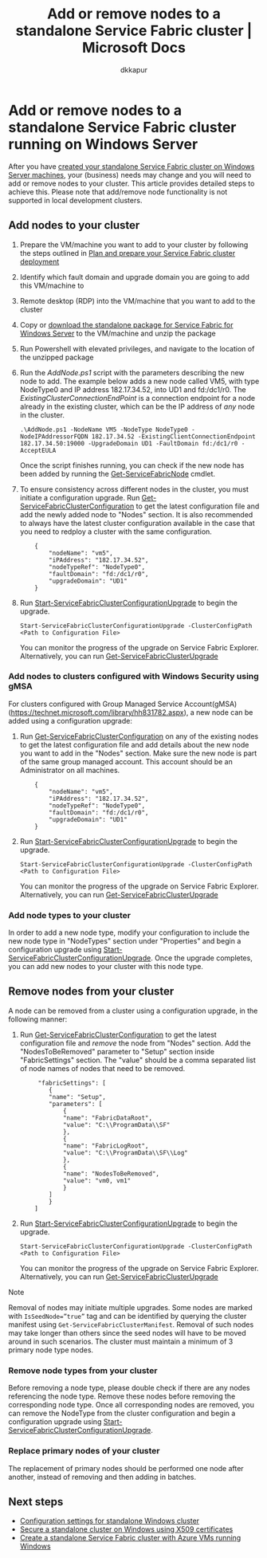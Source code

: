 ﻿---
title: Add or remove nodes to a standalone Service Fabric cluster | Microsoft Docs
description: Learn how to add or remove nodes to an Azure Service Fabric cluster on a physical or virtual machine running Windows Server, which could be on-premises or in any cloud.
services: service-fabric
documentationcenter: .net
author: dkkapur
manager: timlt
editor: ''

ms.assetid: bc6b8fc0-d2af-42f8-a164-58538be38d02
ms.service: service-fabric
ms.devlang: dotnet
ms.topic: conceptual
ms.tgt_pltfrm: NA
ms.workload: NA
ms.date: 11/02/2017
ms.author: dekapur

---
# Add or remove nodes to a standalone Service Fabric cluster running on Windows Server
After you have [created your standalone Service Fabric cluster on Windows Server machines](service-fabric-cluster-creation-for-windows-server.md), your (business) needs may change and you will need to add or remove nodes to your cluster. This article provides detailed steps to achieve this. Please note that add/remove node functionality is not supported in local development clusters.

## Add nodes to your cluster

1. Prepare the VM/machine you want to add to your cluster by following the steps outlined in [Plan and prepare your Service Fabric cluster deployment](service-fabric-cluster-creation-for-windows-server.md)
2. Identify which fault domain and upgrade domain you are going to add this VM/machine to
3. Remote desktop (RDP) into the VM/machine that you want to add to the cluster
4. Copy or [download the standalone package for Service Fabric for Windows Server](http://go.microsoft.com/fwlink/?LinkId=730690) to the VM/machine and unzip the package
5. Run Powershell with elevated privileges, and navigate to the location of the unzipped package
6. Run the *AddNode.ps1* script with the parameters describing the new node to add. The example below adds a new node called VM5, with type NodeType0 and IP address 182.17.34.52, into UD1 and fd:/dc1/r0. The *ExistingClusterConnectionEndPoint* is a connection endpoint for a node already in the existing cluster, which can be the IP address of *any* node in the cluster.

	```
	.\AddNode.ps1 -NodeName VM5 -NodeType NodeType0 -NodeIPAddressorFQDN 182.17.34.52 -ExistingClientConnectionEndpoint 182.17.34.50:19000 -UpgradeDomain UD1 -FaultDomain fd:/dc1/r0 -AcceptEULA
	```
	Once the script finishes running, you can check if the new node has been added by running the [Get-ServiceFabricNode](/powershell/module/servicefabric/get-servicefabricnode?view=azureservicefabricps) cmdlet.

7. To ensure consistency across different nodes in the cluster, you must initiate a configuration upgrade. Run [Get-ServiceFabricClusterConfiguration](/powershell/module/servicefabric/get-servicefabricclusterconfiguration?view=azureservicefabricps) to get the latest configuration file and add the newly added node to "Nodes" section. It is also recommended to always have the latest cluster configuration available in the case that you need to redploy a cluster with the same configuration.

	```
		{
		    "nodeName": "vm5",
		    "iPAddress": "182.17.34.52",
		    "nodeTypeRef": "NodeType0",
		    "faultDomain": "fd:/dc1/r0",
		    "upgradeDomain": "UD1"
		}
	```
8. Run [Start-ServiceFabricClusterConfigurationUpgrade](/powershell/module/servicefabric/start-servicefabricclusterconfigurationupgrade?view=azureservicefabricps) to begin the upgrade.

	```
	Start-ServiceFabricClusterConfigurationUpgrade -ClusterConfigPath <Path to Configuration File>

	```
	You can monitor the progress of the upgrade on Service Fabric Explorer. Alternatively, you can run [Get-​Service​Fabric​Cluster​Upgrade](/powershell/module/servicefabric/get-servicefabricclusterupgrade?view=azureservicefabricps)

### Add nodes to clusters configured with Windows Security using gMSA
For clusters configured with Group Managed Service Account(gMSA)(https://technet.microsoft.com/library/hh831782.aspx), a new node can be added using a configuration upgrade:
1. Run [Get-ServiceFabricClusterConfiguration](/powershell/module/servicefabric/get-servicefabricclusterconfiguration?view=azureservicefabricps) on any of the existing nodes to get the latest configuration file and add details about the new node you want to add in the "Nodes" section. Make sure the new node is part of the same group managed account. This account should be an Administrator on all machines.

	```
		{
		    "nodeName": "vm5",
		    "iPAddress": "182.17.34.52",
		    "nodeTypeRef": "NodeType0",
		    "faultDomain": "fd:/dc1/r0",
		    "upgradeDomain": "UD1"
		}
	```
2. Run [Start-ServiceFabricClusterConfigurationUpgrade](/powershell/module/servicefabric/start-servicefabricclusterconfigurationupgrade?view=azureservicefabricps) to begin the upgrade.

	```
	Start-ServiceFabricClusterConfigurationUpgrade -ClusterConfigPath <Path to Configuration File>
	```
	You can monitor the progress of the upgrade on Service Fabric Explorer. Alternatively, you can run [Get-​Service​Fabric​Cluster​Upgrade](/powershell/module/servicefabric/get-servicefabricclusterupgrade?view=azureservicefabricps)

### Add node types to your cluster
In order to add a new node type, modify your configuration to include the new node type in "NodeTypes" section under "Properties" and begin a configuration upgrade using [Start-ServiceFabricClusterConfigurationUpgrade](/powershell/module/servicefabric/start-servicefabricclusterconfigurationupgrade?view=azureservicefabricps). Once the upgrade completes, you can add new nodes to your cluster with this node type.

## Remove nodes from your cluster
A node can be removed from a cluster using a configuration upgrade, in the following manner:

1. Run [Get-ServiceFabricClusterConfiguration](/powershell/module/servicefabric/get-servicefabricclusterconfiguration?view=azureservicefabricps) to get the latest configuration file and *remove* the node from "Nodes" section.
Add the "NodesToBeRemoved" parameter to "Setup" section inside "FabricSettings" section. The "value" should be a comma separated list of node names of nodes that need to be removed.

	```
		 "fabricSettings": [
		    {
			"name": "Setup",
			"parameters": [
			    {
				"name": "FabricDataRoot",
				"value": "C:\\ProgramData\\SF"
			    },
			    {
				"name": "FabricLogRoot",
				"value": "C:\\ProgramData\\SF\\Log"
			    },
			    {
				"name": "NodesToBeRemoved",
				"value": "vm0, vm1"
			    }
			]
		    }
		]
	```
2. Run [Start-ServiceFabricClusterConfigurationUpgrade](/powershell/module/servicefabric/start-servicefabricclusterconfigurationupgrade?view=azureservicefabricps) to begin the upgrade.

	```
	Start-ServiceFabricClusterConfigurationUpgrade -ClusterConfigPath <Path to Configuration File>

	```
	You can monitor the progress of the upgrade on Service Fabric Explorer. Alternatively, you can run [Get-​Service​Fabric​Cluster​Upgrade](/powershell/module/servicefabric/get-servicefabricclusterupgrade?view=azureservicefabricps)

> [!NOTE]
> Removal of nodes may initiate multiple upgrades. Some nodes are marked with `IsSeedNode=”true”` tag and can be identified by querying the cluster manifest using `Get-ServiceFabricClusterManifest`. Removal of such nodes may take longer than others since the seed nodes will have to be moved around in such scenarios. The cluster must maintain a minimum of 3 primary node type nodes.
> 
> 

### Remove node types from your cluster
Before removing a node type, please double check if there are any nodes referencing the node type. Remove these nodes before removing the corresponding node type. Once all corresponding nodes are removed, you can remove the NodeType from the cluster configuration and begin a configuration upgrade using [Start-ServiceFabricClusterConfigurationUpgrade](/powershell/module/servicefabric/start-servicefabricclusterconfigurationupgrade?view=azureservicefabricps).


### Replace primary nodes of your cluster
The replacement of primary nodes should be performed one node after another, instead of removing and then adding in batches.


## Next steps
* [Configuration settings for standalone Windows cluster](service-fabric-cluster-manifest.md)
* [Secure a standalone cluster on Windows using X509 certificates](service-fabric-windows-cluster-x509-security.md)
* [Create a standalone Service Fabric cluster with Azure VMs running Windows](service-fabric-cluster-creation-with-windows-azure-vms.md)

